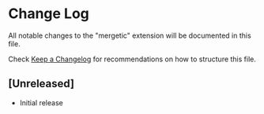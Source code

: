 # Change Log

All notable changes to the "mergetic" extension will be documented in this file.

Check [Keep a Changelog](http://keepachangelog.com/) for recommendations on how to structure this file.

## [Unreleased]

- Initial release